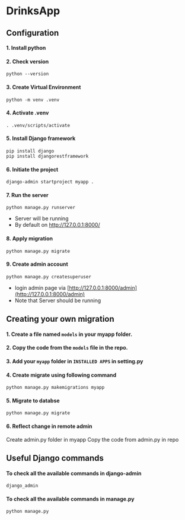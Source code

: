 # DrinksApp

## Configuration

#### 1. Install python

#### 2. Check version 
    python --version

#### 3. Create Virtual Environment 
    python -m venv .venv

#### 4. Activate .venv 
    . .venv/scripts/activate

#### 5. Install Django framework
    pip install django
    pip install djangorestframework

#### 6. Initiate the project 
    django-admin startproject myapp . 

#### 7. Run the server
    python manage.py runserver

- Server will be running 
- By default on http://127.0.0.1:8000/

#### 8. Apply migration
    python manage.py migrate

#### 9. Create admin account
    python manage.py createsuperuser

- login admin page via [http://127.0.0.1:8000/admin](http://127.0.0.1:8000/admin)
- Note that Server should be running


## Creating your own migration

#### 1. Create a file named `models` in your myapp folder.
#### 2. Copy the code from the `models` file in the repo.
#### 3. Add your `myapp` folder in `INSTALLED APPS` in setting.py
#### 4. Create migrate using following command
    python manage.py makemigrations myapp
#### 5. Migrate to databse
    python manage.py migrate
#### 6. Reflect change in remote admin
Create admin.py folder in myapp
Copy the code from admin.py in repo


## Useful Django commands

#### To check all the available commands in django-admin
    django_admin

#### To check all the available commands in manage.py
    python manage.py
